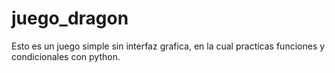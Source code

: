 # juego_dragon

Esto es un juego simple sin interfaz grafica, en la cual practicas funciones y condicionales con python. 
